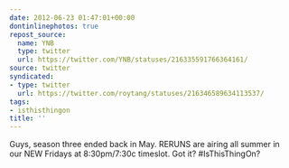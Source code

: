 ```yaml
---
date: 2012-06-23 01:47:01+00:00
dontinlinephotos: true
repost_source:
  name: YNB
  type: twitter
  url: https://twitter.com/YNB/statuses/216335591766364161/
source: twitter
syndicated:
- type: twitter
  url: https://twitter.com/roytang/statuses/216346589634113537/
tags:
- isthisthingon
title: ''
---
```


Guys, season three ended back in May. RERUNS are airing all summer in our NEW Fridays at 8:30pm/7:30c timeslot. Got it? #IsThisThingOn?